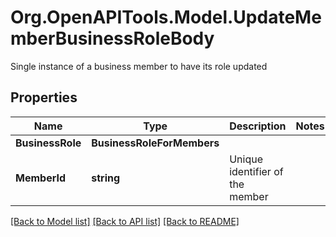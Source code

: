 # Org.OpenAPITools.Model.UpdateMemberBusinessRoleBody
Single instance of a business member to have its role updated

## Properties

Name | Type | Description | Notes
------------ | ------------- | ------------- | -------------
**BusinessRole** | **BusinessRoleForMembers** |  | 
**MemberId** | **string** | Unique identifier of the member | 

[[Back to Model list]](../README.md#documentation-for-models) [[Back to API list]](../README.md#documentation-for-api-endpoints) [[Back to README]](../README.md)

